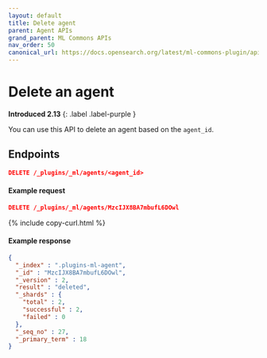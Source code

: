 ```yaml
---
layout: default
title: Delete agent
parent: Agent APIs
grand_parent: ML Commons APIs
nav_order: 50
canonical_url: https://docs.opensearch.org/latest/ml-commons-plugin/api/agent-apis/delete-agent/
---
```


# Delete an agent
**Introduced 2.13**
{: .label .label-purple }

You can use this API to delete an agent based on the `agent_id`.

## Endpoints

```json
DELETE /_plugins/_ml/agents/<agent_id>
```

#### Example request

```json
DELETE /_plugins/_ml/agents/MzcIJX8BA7mbufL6DOwl
```
{% include copy-curl.html %}

#### Example response

```json
{
  "_index" : ".plugins-ml-agent",
  "_id" : "MzcIJX8BA7mbufL6DOwl",
  "_version" : 2,
  "result" : "deleted",
  "_shards" : {
    "total" : 2,
    "successful" : 2,
    "failed" : 0
  },
  "_seq_no" : 27,
  "_primary_term" : 18
}
```